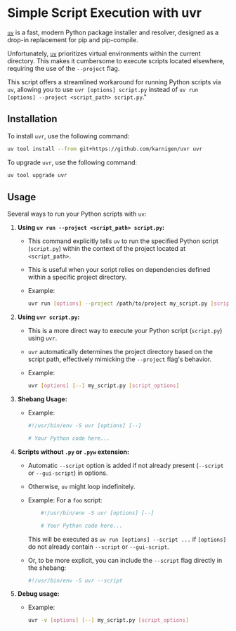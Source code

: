 

# Simple Script Execution with uvr

[`uv`](https://github.com/astral-sh/uv.git) is a fast, modern Python package installer and resolver, designed as a drop-in replacement for pip and pip-compile.

Unfortunately, [`uv`](https://github.com/astral-sh/uv.git)
prioritizes virtual environments within the current directory. This makes it cumbersome to execute scripts located elsewhere, requiring the use of the `--project` flag.

This script offers a streamlined workaround for running Python scripts via `uv`, allowing you to use `uvr [options] script.py` instead of `uv run [options] --project <script_path> script.py`."



## Installation

To install `uvr`, use the following command:

```bash
uv tool install --from git+https://github.com/karnigen/uvr uvr
```

To upgrade `uvr`, use the following command:

```bash
uv tool upgrade uvr
```



## Usage

Several ways to run your Python scripts with `uv`:

1.  **Using `uv run --project <script_path> script.py`:**

    * This command explicitly tells `uv` to run the specified Python script (`script.py`) within the context of the project located at `<script_path>`.
    * This is useful when your script relies on dependencies defined within a specific project directory.
    * Example:

        ```bash
        uvr run [options] --project /path/to/project my_script.py [script_options]
        ```

2.  **Using `uvr script.py`:**

    * This is a more direct way to execute your Python script (`script.py`) using `uvr`.
    * `uvr` automatically determines the project directory based on the script path, effectively mimicking the `--project` flag's behavior.
    * Example:

        ```bash
        uvr [options] [--] my_script.py [script_options]
        ```


3.  **Shebang Usage:**

    * Example:

        ```python
        #!/usr/bin/env -S uvr [options] [--]

        # Your Python code here...
        ```

4. **Scripts without `.py` or `.pyw` extension:**
    * Automatic `--script` option is added if not already present (`--script` or `--gui-script`) in options.
    * Otherwise, `uv` might loop indefinitely.

    * Example: For a `foo` script:

        ```python
            #!/usr/bin/env -S uvr [options] [--]

            # Your Python code here...
        ```

        This will be executed as `uv run [options] --script ...` if `[options]` do not already contain `--script` or `--gui-script`.

    * Or, to be more explicit, you can include the `--script`  flag directly in the shebang:

        ```python
        #!/usr/bin/env -S uvr --script
        ```
5.  **Debug usage:**
    * Example:
        ```bash
        uvr -v [options] [--] my_script.py [script_options]
        ```
